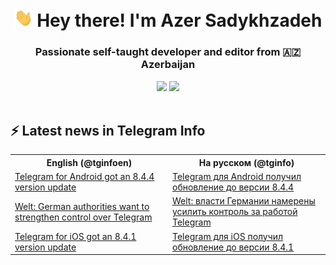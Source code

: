 <div>
  <div align="center">
  <h1>
    <img src="./assets/hi.gif" width="30px"> Hey there! I'm Azer Sadykhzadeh
  </h1>
  <h3>
    Passionate self-taught developer and editor from 🇦🇿 Azerbaijan
  </h3>
  <img height="18" src="https://komarev.com/ghpvc/?username=sadykhzadeh&label=Views&color=2081c1&style=flat-square"/>
  <a href="https://wakatime.com/@Azer">
    <img height="18" src="https://wakatime.com/badge/user/f80ae27a-c328-426f-a381-bc84136e2dd6.svg"/>
  </a>
<br>
</div>

<br>
  <h2>⚡️ Latest news in Telegram Info</h2>
<table>
  <tr>
    <th width="50%">English (@tginfoen)</th>
    <th>На русском (@tginfo)</th>
  </tr>
  <tr><td><a href="https://t.me/tginfoen/1344">Telegram for Android got an 8.4.4 version update</a></td>
    <td><a href="https://t.me/tginfo/3217">Telegram для Android получил обновление до версии 8.4.4</a></td></tr><tr><td><a href="https://t.me/tginfoen/1343">Welt: German authorities want to strengthen control over Telegram</a></td>
    <td><a href="https://t.me/tginfo/3216">Welt: власти Германии намерены усилить контроль за работой Telegram</a></td></tr><tr><td><a href="https://t.me/tginfoen/1342">Telegram for iOS got an 8.4.1 version update</a></td>
    <td><a href="https://t.me/tginfo/3215">Telegram для iOS получил обновление до версии 8.4.1</a></td></tr>
</table>
</div>
